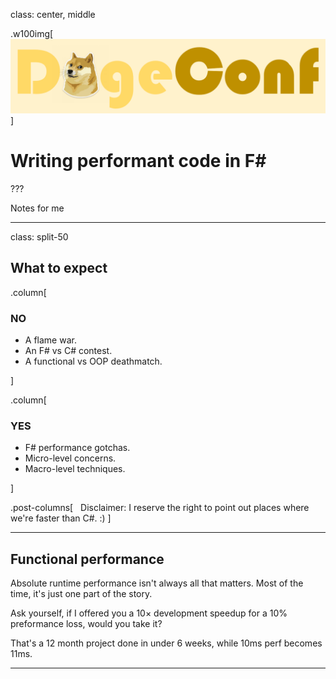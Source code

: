 class: center, middle

[doge]: images/doge.png
[red-cross]: images/red-cross.png

.w100img[![](images/dogeconf.png)]

# Writing performant code in F# #

???

Notes for me

---

class: split-50

## What to expect

.column[

### NO

- A flame war.
- An F\# vs C\# contest.
- A functional vs OOP deathmatch.

]

.column[

### YES

- F\# performance gotchas.
- Micro-level concerns.
- Macro-level techniques.

]

.post-columns[
&nbsp;
Disclaimer: I reserve the right to point out places where we're faster than C\#. :)
]

---

## Functional performance

Absolute runtime performance isn't always all that matters.
Most of the time, it's just one part of the story.

Ask yourself, if I offered you a 10× development speedup for a 10% preformance loss,
would you take it?

That's a 12 month project done in under 6 weeks, while 10ms perf becomes 11ms.

---
